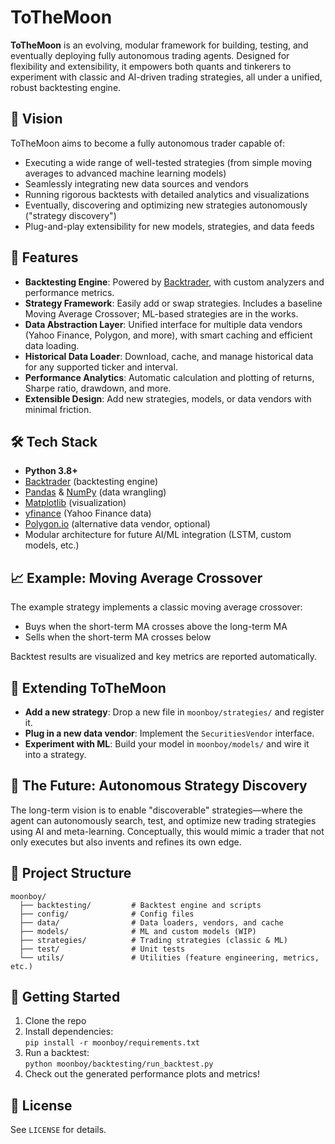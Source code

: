 # ToTheMoon

**ToTheMoon** is an evolving, modular framework for building, testing, and eventually deploying fully autonomous trading agents. Designed for flexibility and extensibility, it empowers both quants and tinkerers to experiment with classic and AI-driven trading strategies, all under a unified, robust backtesting engine.

## 🚀 Vision

ToTheMoon aims to become a fully autonomous trader capable of:
- Executing a wide range of well-tested strategies (from simple moving averages to advanced machine learning models)
- Seamlessly integrating new data sources and vendors
- Running rigorous backtests with detailed analytics and visualizations
- Eventually, discovering and optimizing new strategies autonomously ("strategy discovery")
- Plug-and-play extensibility for new models, strategies, and data feeds

## 🧠 Features

- **Backtesting Engine**: Powered by [Backtrader](https://www.backtrader.com/), with custom analyzers and performance metrics.
- **Strategy Framework**: Easily add or swap strategies. Includes a baseline Moving Average Crossover; ML-based strategies are in the works.
- **Data Abstraction Layer**: Unified interface for multiple data vendors (Yahoo Finance, Polygon, and more), with smart caching and efficient data loading.
- **Historical Data Loader**: Download, cache, and manage historical data for any supported ticker and interval.
- **Performance Analytics**: Automatic calculation and plotting of returns, Sharpe ratio, drawdown, and more.
- **Extensible Design**: Add new strategies, models, or data vendors with minimal friction.

## 🛠️ Tech Stack

- **Python 3.8+**
- [Backtrader](https://www.backtrader.com/) (backtesting engine)
- [Pandas](https://pandas.pydata.org/) & [NumPy](https://numpy.org/) (data wrangling)
- [Matplotlib](https://matplotlib.org/) (visualization)
- [yfinance](https://github.com/ranaroussi/yfinance) (Yahoo Finance data)
- [Polygon.io](https://polygon.io/) (alternative data vendor, optional)
- Modular architecture for future AI/ML integration (LSTM, custom models, etc.)

## 📈 Example: Moving Average Crossover

The example strategy implements a classic moving average crossover:
- Buys when the short-term MA crosses above the long-term MA
- Sells when the short-term MA crosses below

Backtest results are visualized and key metrics are reported automatically.

## 🧩 Extending ToTheMoon

- **Add a new strategy**: Drop a new file in `moonboy/strategies/` and register it.
- **Plug in a new data vendor**: Implement the `SecuritiesVendor` interface.
- **Experiment with ML**: Build your model in `moonboy/models/` and wire it into a strategy.

## 🌌 The Future: Autonomous Strategy Discovery

The long-term vision is to enable "discoverable" strategies—where the agent can autonomously search, test, and optimize new trading strategies using AI and meta-learning. Conceptually, this would mimic a trader that not only executes but also invents and refines its own edge.

## 📂 Project Structure

```
moonboy/
  ├── backtesting/         # Backtest engine and scripts
  ├── config/              # Config files
  ├── data/                # Data loaders, vendors, and cache
  ├── models/              # ML and custom models (WIP)
  ├── strategies/          # Trading strategies (classic & ML)
  ├── test/                # Unit tests
  └── utils/               # Utilities (feature engineering, metrics, etc.)
```

## 🏁 Getting Started

1. Clone the repo
2. Install dependencies:  
   `pip install -r moonboy/requirements.txt`
3. Run a backtest:  
   `python moonboy/backtesting/run_backtest.py`
4. Check out the generated performance plots and metrics!

## 📜 License

See `LICENSE` for details.
